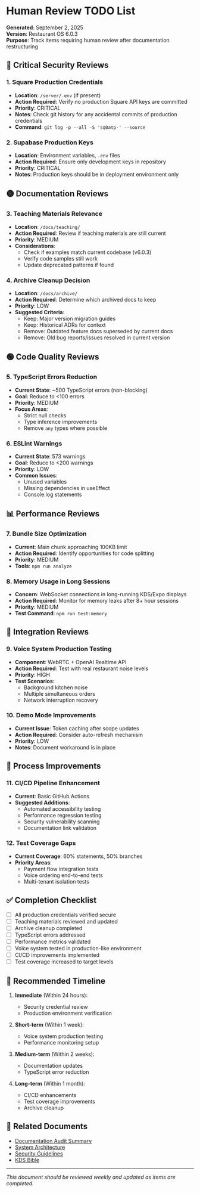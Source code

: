 # Human Review TODO List

**Generated**: September 2, 2025  
**Version**: Restaurant OS 6.0.3  
**Purpose**: Track items requiring human review after documentation restructuring

## 🔴 Critical Security Reviews

### 1. Square Production Credentials
- **Location**: `/server/.env` (if present)
- **Action Required**: Verify no production Square API keys are committed
- **Priority**: CRITICAL
- **Notes**: Check git history for any accidental commits of production credentials
- **Command**: `git log -p --all -S 'sq0atp-' --source`

### 2. Supabase Production Keys
- **Location**: Environment variables, `.env` files
- **Action Required**: Ensure only development keys in repository
- **Priority**: CRITICAL
- **Notes**: Production keys should be in deployment environment only

## 🟡 Documentation Reviews

### 3. Teaching Materials Relevance
- **Location**: `/docs/teaching/`
- **Action Required**: Review if teaching materials are still current
- **Priority**: MEDIUM
- **Considerations**:
  - Check if examples match current codebase (v6.0.3)
  - Verify code samples still work
  - Update deprecated patterns if found

### 4. Archive Cleanup Decision
- **Location**: `/docs/archive/`
- **Action Required**: Determine which archived docs to keep
- **Priority**: LOW
- **Suggested Criteria**:
  - Keep: Major version migration guides
  - Keep: Historical ADRs for context
  - Remove: Outdated feature docs superseded by current docs
  - Remove: Old bug reports/issues resolved in current version

## 🟢 Code Quality Reviews

### 5. TypeScript Errors Reduction
- **Current State**: ~500 TypeScript errors (non-blocking)
- **Goal**: Reduce to <100 errors
- **Priority**: MEDIUM
- **Focus Areas**:
  - Strict null checks
  - Type inference improvements
  - Remove `any` types where possible

### 6. ESLint Warnings
- **Current State**: 573 warnings
- **Goal**: Reduce to <200 warnings
- **Priority**: LOW
- **Common Issues**:
  - Unused variables
  - Missing dependencies in useEffect
  - Console.log statements

## 📊 Performance Reviews

### 7. Bundle Size Optimization
- **Current**: Main chunk approaching 100KB limit
- **Action Required**: Identify opportunities for code splitting
- **Priority**: MEDIUM
- **Tools**: `npm run analyze`

### 8. Memory Usage in Long Sessions
- **Concern**: WebSocket connections in long-running KDS/Expo displays
- **Action Required**: Monitor for memory leaks after 8+ hour sessions
- **Priority**: MEDIUM
- **Test Command**: `npm run test:memory`

## 🔄 Integration Reviews

### 9. Voice System Production Testing
- **Component**: WebRTC + OpenAI Realtime API
- **Action Required**: Test with real restaurant noise levels
- **Priority**: HIGH
- **Test Scenarios**:
  - Background kitchen noise
  - Multiple simultaneous orders
  - Network interruption recovery

### 10. Demo Mode Improvements
- **Current Issue**: Token caching after scope updates
- **Action Required**: Consider auto-refresh mechanism
- **Priority**: LOW
- **Notes**: Document workaround is in place

## 📝 Process Improvements

### 11. CI/CD Pipeline Enhancement
- **Current**: Basic GitHub Actions
- **Suggested Additions**:
  - Automated accessibility testing
  - Performance regression testing
  - Security vulnerability scanning
  - Documentation link validation

### 12. Test Coverage Gaps
- **Current Coverage**: 60% statements, 50% branches
- **Priority Areas**:
  - Payment flow integration tests
  - Voice ordering end-to-end tests
  - Multi-tenant isolation tests

## ✅ Completion Checklist

- [ ] All production credentials verified secure
- [ ] Teaching materials reviewed and updated
- [ ] Archive cleanup completed
- [ ] TypeScript errors addressed
- [ ] Performance metrics validated
- [ ] Voice system tested in production-like environment
- [ ] CI/CD improvements implemented
- [ ] Test coverage increased to target levels

## 📅 Recommended Timeline

1. **Immediate** (Within 24 hours):
   - Security credential review
   - Production environment verification

2. **Short-term** (Within 1 week):
   - Voice system production testing
   - Performance monitoring setup

3. **Medium-term** (Within 2 weeks):
   - Documentation updates
   - TypeScript error reduction

4. **Long-term** (Within 1 month):
   - CI/CD enhancements
   - Test coverage improvements
   - Archive cleanup

## 🔗 Related Documents

- [Documentation Audit Summary](/docs/DOCS_AUDIT_SUMMARY.md)
- [System Architecture](/docs/SYSTEM_ARCHITECTURE.md)
- [Security Guidelines](/SECURITY.md)
- [KDS Bible](/docs/KDS-BIBLE.md)

---

*This document should be reviewed weekly and updated as items are completed.*
